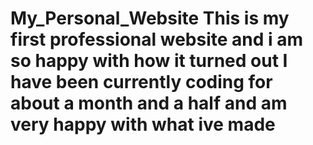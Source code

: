 # My_Personal_Website This is my first professional website and i am so happy with how it turned out I have been currently coding for about a month and a half and am very happy with what ive made
